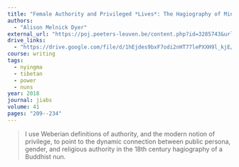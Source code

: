 ```yaml
---
title: "Female Authority and Privileged *Lives*: The Hagiography of Mingyur Peldrön"
authors:
  - "Alison Melnick Dyer"
external_url: "https://poj.peeters-leuven.be/content.php?id=3285743&url=article"
drive_links:
  - "https://drive.google.com/file/d/1hEjdes9bxF7odi2nHT77lePXXH9l_kjE/view?usp=drivesdk"
course: writing
tags:
  - nyingma
  - tibetan
  - power
  - nuns
year: 2018
journal: jiabs
volume: 41
pages: "209--234"
---
```


> I use Weberian definitions of authority, and the modern notion of privilege, to point to the dynamic connection between public persona, gender, and religious authority in the 18th century hagiography of a Buddhist nun.

